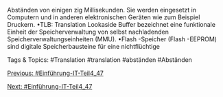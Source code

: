 Abständen von einigen zig Millisekunden. Sie werden eingesetzt in Computern und in 
anderen elektronischen Geräten wie zum Beispiel Druckern. 
•TLB: Translation Lookaside Buffer bezeichnet eine funktionale Einheit der 
Speicherverwaltung von selbst nachladenden Speicherverwaltungseinheiten (MMU). 
•Flash -Speicher (Flash -EEPROM) sind digitale Speicherbausteine für eine nichtflüchtige 

   Tags & Topics:
   #Translation
   #translation
   #abständen
   #Abständen

[Previous: #Einführung-IT-Teil4_47](Einführung-IT-Teil4_47.md)

[Next: #Einführung-IT-Teil4_47](Einführung-IT-Teil4_47.md)